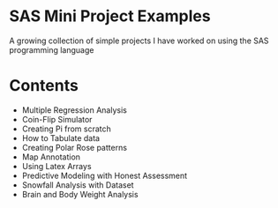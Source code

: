 # SAS Mini Project Examples
A growing collection of simple projects I have worked on using the SAS programming language

# Contents
- Multiple Regression Analysis
- Coin-Flip Simulator
- Creating Pi from scratch
- How to Tabulate data
- Creating Polar Rose patterns
- Map Annotation
- Using Latex Arrays
- Predictive Modeling with Honest Assessment
- Snowfall Analysis with Dataset
- Brain and Body Weight Analysis
